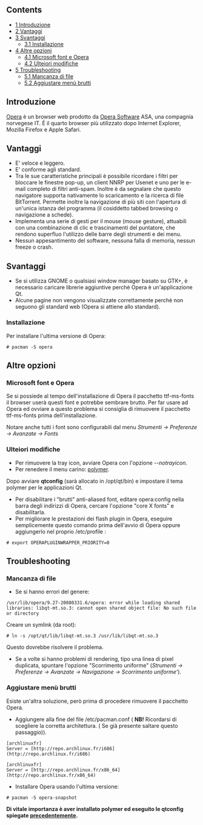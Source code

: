## Contents

*   [1 Introduzione](#Introduzione)
*   [2 Vantaggi](#Vantaggi)
*   [3 Svantaggi](#Svantaggi)
    *   [3.1 Installazione](#Installazione)
*   [4 Altre opzioni](#Altre_opzioni)
    *   [4.1 Microsoft font e Opera](#Microsoft_font_e_Opera)
    *   [4.2 Ulteiori modifiche](#Ulteiori_modifiche)
*   [5 Troubleshooting](#Troubleshooting)
    *   [5.1 Mancanza di file](#Mancanza_di_file)
    *   [5.2 Aggiustare menù brutti](#Aggiustare_men.C3.B9_brutti)

## Introduzione

[Opera](http://www.opera.com) è un browser web prodotto da [Opera Software](http://it.wikipedia.org/wiki/Opera_Software) ASA, una compagnia norvegese IT. È il quarto browser più utilizzato dopo Internet Explorer, Mozilla Firefox e Apple Safari.

## Vantaggi

*   E' veloce e leggero.
*   E' conforme agli standard.
*   Tra le sue caratteristiche principali è possibile ricordare i filtri per bloccare le finestre pop-up, un client NNRP per Usenet e uno per le e-mail completo di filtri anti-spam. Inoltre è da segnalare che questo navigatore supporta nativamente lo scaricamento e la ricerca di file BitTorrent. Permette inoltre la navigazione di più siti con l'apertura di un'unica istanza del programma (il cosiddetto tabbed browsing o navigazione a schede).
*   Implementa una serie di gesti per il mouse (mouse gesture), attuabili con una combinazione di clic e trascinamenti del puntatore, che rendono superfluo l'utilizzo delle barre degli strumenti e dei menu.
*   Nessun appesantimento del software, nessuna falla di memoria, nessun freeze o crash.

## Svantaggi

*   Se si utilizza GNOME o qualsiasi window manager basato su GTK+, è necessario caricare librerie aggiuntive perchè Opera è un'applicazione Qt.
*   Alcune pagine non vengono visualizzate correttamente perchè non seguono gli standard web (Opera si attiene allo standard).

### Installazione

Per installare l'ultima versione di Opera:

```
# pacman -S opera

```

## Altre opzioni

### Microsoft font e Opera

Se si possiede al tempo dell'installazione di Opera il pacchetto ttf-ms-fonts il browser userà questi font e potrebbe sembrare brutto. Per far usare ad Opera ed ovviare a questo problema si consiglia di rimuovere il pacchetto ttf-ms-fonts prima dell'installazione.

Notare anche tutti i font sono configurabili dal menu *Strumenti -> Preferenze -> Avanzate -> Fonts*

### Ulteiori modifiche

*   Per rimuovere la tray icon, avviare Opera con l'opzione *--notrayicon*.
*   Per renedere il menu carino: [polymer](https://aur.archlinux.org/packages/polymer/).

Dopo avviare **qtconfig** (sarà allocato in /opt/qt/bin) e impostare il tema polymer per le applicazioni Qt.

*   Per disabilitare i "brutti" anti-aliased font, editare opera:config nella barra degli indirizzi di Opera, cercare l'opzione "core X fonts" e disabilitarla.
*   Per migliorare le prestazioni dei flash plugin in Opera, eseguire semplicemente questo comando prima dell'avvio di Opera oppure aggiungerlo nel proprio /etc/profile :

```
# export OPERAPLUGINWRAPPER_PRIORITY=0

```

## Troubleshooting

### Mancanza di file

*   Se si hanno errori del genere:

```
/usr/lib/opera/9.27-20080331.6/opera: error while loading shared libraries: libqt-mt.so.3: cannot open shared object file: No such file or directory

```

Creare un symlink (da root):

```
# ln -s /opt/qt/lib/libqt-mt.so.3 /usr/lib/libqt-mt.so.3

```

Questo dovrebbe risolvere il problema.

*   Se a volte si hanno problemi di rendering, tipo una linea di pixel duplicata, spuntare l'opzione "Scorrimento uniforme" (*Strumenti -> Preferenze -> Avanzate -> Navigazione -> Scorrimento uniforme'*).

### Aggiustare menù brutti

Esiste un'altra soluzione, però prima di procedere rimuovere il pacchetto Opera.

*   Aggiungere alla fine del file /etc/pacman.conf ( **NB!** Ricordarsi di scegliere la corretta architettura. ( Se già presente saltare questo passaggio)).

```
[archlinuxfr]
Server = [http://repo.archlinux.fr/i686](http://repo.archlinux.fr/i686)

```

```
[archlinuxfr]
Server = [http://repo.archlinux.fr/x86_64](http://repo.archlinux.fr/x86_64)

```

*   Installare Opera usando l'ultima versione:

```
# pacman -S opera-snapshot

```

**Di vitale importanza è aver installato polymer ed eseguito le qtconfig spiegate [precedentemente](/index.php/Opera_(Italiano)#Ulteriori_modifiche "Opera (Italiano)").**
